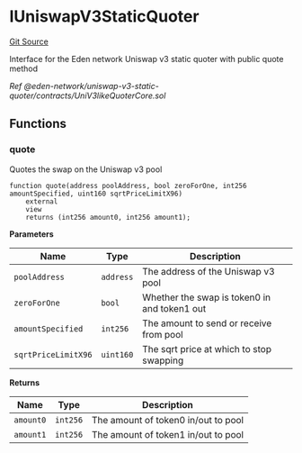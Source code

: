 # IUniswapV3StaticQuoter
[Git Source](https://github.com/MarginalProtocol/v1-periphery/blob/6ce65434509972d6f67aeab3e318f9db63a09fe0/contracts/interfaces/IUniswapV3StaticQuoter.sol)

Interface for the Eden network Uniswap v3 static quoter with public quote method

*Ref @eden-network/uniswap-v3-static-quoter/contracts/UniV3likeQuoterCore.sol*


## Functions
### quote

Quotes the swap on the Uniswap v3 pool


```solidity
function quote(address poolAddress, bool zeroForOne, int256 amountSpecified, uint160 sqrtPriceLimitX96)
    external
    view
    returns (int256 amount0, int256 amount1);
```
**Parameters**

|Name|Type|Description|
|----|----|-----------|
|`poolAddress`|`address`|The address of the Uniswap v3 pool|
|`zeroForOne`|`bool`|Whether the swap is token0 in and token1 out|
|`amountSpecified`|`int256`|The amount to send or receive from pool|
|`sqrtPriceLimitX96`|`uint160`|The sqrt price at which to stop swapping|

**Returns**

|Name|Type|Description|
|----|----|-----------|
|`amount0`|`int256`|The amount of token0 in/out to pool|
|`amount1`|`int256`|The amount of token1 in/out to pool|


